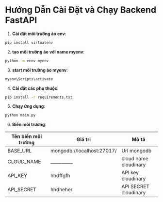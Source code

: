 # Hướng Dẫn Cài Đặt và Chạy Backend FastAPI

1. **Cài đặt môi trường ảo env**:

```bash
pip install virtualenv 
```

2. **tạo môi trường ảo với name myenv**:

```bash
python -m venv myenv
```

3. **start môi trường ảo myenv**:

```bash
myenv\Scripts\activate
```

4. **Cài đặt các phụ thuộc**:

```bash
pip install -r requirements.txt
```

5. **Chạy ứng dụng**:

```bash
python main.py
```

6. **Biến môi trường**:

| Tên biến môi trường      | Giá trị               | Mô tả                               |
| ------------------------ | --------------------- | ----------------------------------- |
| BASE_URL    | mongodb://localhost:27017/ | Url mongodb                     |
| CLOUD_NAME | __________| cloud name cloudinary |
| API_KEY | hhdffgfh | API key cloudinary |
| API_SECRET | hhdheher | API SECRET cloudinary |